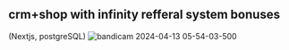 
## crm+shop with infinity refferal system bonuses
(Nextjs, postgreSQL)
![bandicam 2024-04-13 05-54-03-500](https://github.com/SashaJozwiak/fst/assets/61920568/803baf54-f28d-4cb9-9626-dcf81d28c8f6)


